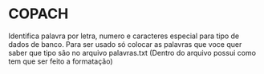 # COPACH
Identifica palavra por letra, numero e caracteres especial para tipo de dados de banco.
Para ser usado só colocar as palavras que voce quer saber que tipo são no arquivo palavras.txt (Dentro do arquivo possui como tem que ser feito a formatação)

